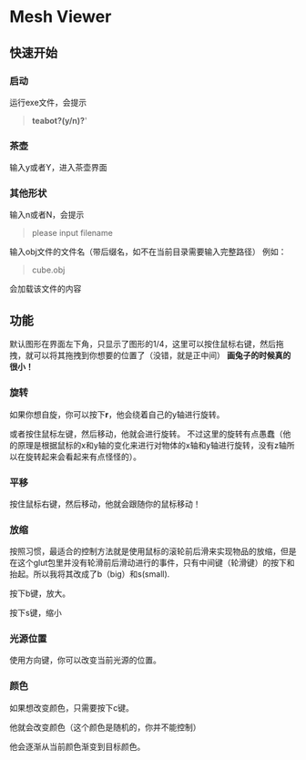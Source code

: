 # Mesh Viewer

## 快速开始

### 启动

运行exe文件，会提示
>**teabot?(y/n)?**'

### 茶壶

输入y或者Y，进入茶壶界面

### 其他形状

输入n或者N，会提示
>please input filename

输入obj文件的文件名（带后缀名，如不在当前目录需要输入完整路径）
例如：
>cube.obj

会加载该文件的内容

## 功能

默认图形在界面左下角，只显示了图形的1/4，这里可以按住鼠标右键，然后拖拽，就可以将其拖拽到你想要的位置了（没错，就是正中间）
**画兔子的时候真的很小！**

### 旋转

如果你想自旋，你可以按下**r**，他会绕着自己的y轴进行旋转。

或者按住鼠标左键，然后移动，他就会进行旋转。
不过这里的旋转有点愚蠢（他的原理是根据鼠标的x和y轴的变化来进行对物体的x轴和y轴进行旋转，没有z轴所以在旋转起来会看起来有点怪怪的）。

### 平移

按住鼠标右键，然后移动，他就会跟随你的鼠标移动！

### 放缩

按照习惯，最适合的控制方法就是使用鼠标的滚轮前后滑来实现物品的放缩，但是在这个glut包里并没有轮滑前后滑动进行的事件，只有中间键（轮滑键）的按下和抬起。所以我将其改成了b（big）和s(small).

按下b键，放大。

按下s键，缩小

### 光源位置

使用方向键，你可以改变当前光源的位置。

### 颜色

如果想改变颜色，只需要按下c键。

他就会改变颜色（这个颜色是随机的，你并不能控制）

他会逐渐从当前颜色渐变到目标颜色。
